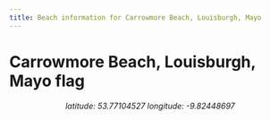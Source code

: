 ```yaml
---
title: Beach information for Carrowmore Beach, Louisburgh, Mayo
---
```

# Carrowmore Beach, Louisburgh, Mayo <span class="material-icons blue-flag">flag</span>

<div align="center"><i>latitude: 53.77104527 longitude: -9.82448697</i></div>